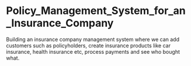 # Policy_Management_System_for_an_Insurance_Company
Building an insurance company management system where we can add customers such as policyholders, create insurance products like car insurance, health insurance etc, process payments and see who bought what.
